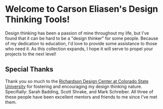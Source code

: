 # Welcome to Carson Eliasen's Design Thinking Tools!
Design thinking has been a passion of mine throughout my life, but I've found that it can be hard to be a "design thinker" for some people. Because of my dedication to education, I'd love to provide some assistance to those who need it. As this collection expands, I hope it will serve to propel your projects to the next level!

## Special Thanks
Thank you so much to the [Richardson Design Center at Colorado State University](https://www.chhs.colostate.edu/rdc/) for fostering and encouraging my design thinking nature. 
Specifially: Sarah Badding, Scott Shrake, and Mark Schreiber. 
All three of these people have been excellent mentors and friends to me since I've met them.
